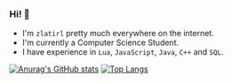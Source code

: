 ### Hi! 👋

- I'm `zlatirl` pretty much everywhere on the internet.
- I'm currently a Computer Science Student.
- I have experience in `Lua`, `JavaScript`, `Java`, `C++` and `SQL`.

[![Anurag's GitHub stats](https://github-readme-stats.vercel.app/api?username=zlatirl&theme=midnight-purple&layout=compact)](https://github.com/anuraghazra/github-readme-stats)
[![Top Langs](https://github-readme-stats.vercel.app/api/top-langs/?username=zlatirl&theme=midnight-purple&layout=compact)](https://github.com/anuraghazra/github-readme-stats)